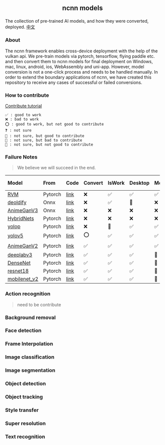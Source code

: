 ##  <p align="center"> ncnn models </p>

The collection of pre-trained AI models, and how they were converted, deployed. [中文](README-CN.md)

### About

The ncnn framework enables cross-device deployment with the help of the vulkan api. We pre-train models via pytorch, tensorflow, flying paddle etc. and then convert them to ncnn models for final deployment on Windows, mac, linux, android, ios, WebAssembly and uni-app. However, model conversion is not a one-click process and needs to be handled manually. In order to extend the boundary applications of ncnn, we have created this repository to receive any cases of successful or failed conversions.

### How to contribute

[Contribute tutorial](contribute.md)

	✅ : good to work
    ❌ : bad to work
    ⭕ : good to work, but not good to contribute
    ❓ : not sure
    🤔 : not sure, but good to contribute
    🤷 : not sure, but bad to contribute
    🤯 : not sure, but not good to contribute
### Failure Notes

> We believe we will succeed in the end.

| Model                                             | From    | Code                                                                | Convert | IsWork | Desktop | Mobile | Wasm | Uni-app | loT  |
| :------------------------------------------------ | :------ | :------------------------------------------------------------------ | :------ | :----- | :------ | :----- | :--- | :------ | :--- |
| [RVM](image_matting/RVM)                          | Pytorch | [link](https://github.com/PeterL1n/RobustVideoMatting)              | ❌       | ✅      | ✅       | ✅      | ❌    | ❌       | ❌    |
| [deoldify](image_inpainting/deoldify)             | Onnx    | [link](https://github.com/KeepGoing2019HaHa/AI-application)         | ❌       | ✅      | 🤔       | ❌      | ❌    | ❌       | ❌    |
| [AnimeGanV3](style_transfer/animeganv3)           | Onnx    | [link](https://github.com/TachibanaYoshino/AnimeGANv3)              | ❌       | ❌      | ❌       | ❌      | ❌    | ❌       | ❌    |
| [HybridNets](objech_dection/hybridnets)           | Pytorch | [link](https://github.com/datvuthanh/HybridNets)                    | ❌       | ❌      | ❌       | ❌      | ❌    | ❌       | ❌    |
| [yolop](objech_dection/yolop)                     | Pytorch | [link](https://github.com/hustvl/YOLOP)                             | ❌       | 🤔      | ✅       | ✅      | ❌    | ❌       | ❌    |
| [yolov5](objech_dection/yolov5)                   | Pytorch | [link](https://github.com/ultralytics/yolov5)                       | ⭕       | ✅      | ✅       | ✅      | ✅    | ✅       | ✅    |
| [AnimeGanV2](style_transfer/animeganv2)           | Pytorch | [link](https://github.com/bryandlee/animegan2-pytorch)              | ✅       | ✅      | ✅       | ✅      | 🤔    | 🤔       | ⭕    |
| [deeplabv3](image_matting/deeplabv3)              | Pytorch | [link](https://pytorch.org/hub/pytorch_vision_deeplabv3_resnet101/) | ✅       | ✅      | ✅       | 🤔      | 🤔    | 🤔       | ❌    |
| [DenseNet](image_classification/denseNet)         | Pytorch | [link](https://pytorch.org/hub/pytorch_vision_densenet)             | ✅       | ✅      | ✅       | 🤔      | 🤔    | 🤔       | ❌    |
| [resnet18](image_classification/resnet18)         | Pytorch | [link](https://pytorch.org/hub/pytorch_vision_resnet)               | ✅       | ✅      | ✅       | 🤔      | 🤔    | 🤔       | ❌    |
| [mobilenet_v2](image_classification/mobilenet_v2) | Pytorch | [link](https://pytorch.org/hub/pytorch_vision_mobilenet_v2/)        | ✅       | ✅      | ✅       | 🤔      | 🤔    | 🤔       | ❌    |


### Action recognition

> need to be contribute

### Background removal

### Face detection

### Frame Interpolation

### Image classification

### Image segmentation

### Object detection

### Object tracking

### Style transfer


### Super resolution

### Text recognition

